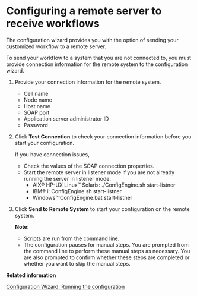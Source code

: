 # Configuring a remote server to receive workflows

The configuration wizard provides you with the option of sending your customized workflow to a remote server.

To send your workflow to a system that you are not connected to, you must provide connection information for the remote system to the configuration wizard.

1.  Provide your connection information for the remote system.

    -   Cell name
    -   Node name
    -   Host name
    -   SOAP port
    -   Application server administrator ID
    -   Password
2.  Click **Test Connection** to check your connection information before you start your configuration.

    If you have connection issues,

    -   Check the values of the SOAP connection properties.
    -   Start the remote server in listener mode if you are not already running the server in listener mode.
        -   AIX® HP-UX Linux™ Solaris: ./ConfigEngine.sh start-listner
        -   IBM® i: ConfigEngine.sh start-listner
        -   Windows™:ConfigEngine.bat start-listner
3.  Click **Send to Remote System** to start your configuration on the remote system.

    **Note:**

    -   Scripts are run from the command line.
    -   The configuration pauses for manual steps. You are prompted from the command line to perform these manual steps as necessary. You are also prompted to confirm whether these steps are completed or whether you want to skip the manual steps.

**Related information**  


[Configuration Wizard: Running the configuration](../cw_panelhelp/cw_workflow_opt.md)

